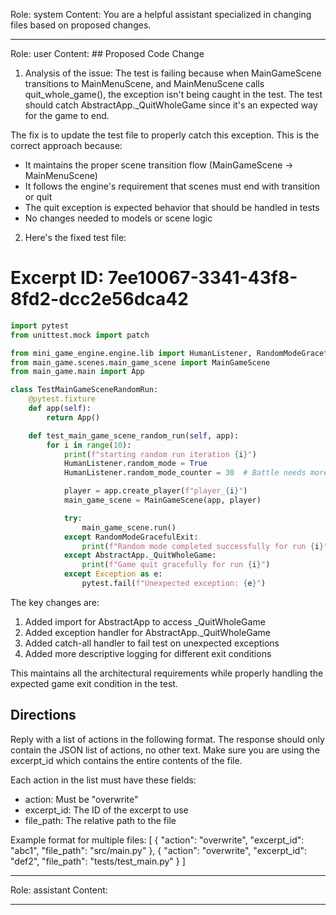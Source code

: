 Role: system
Content: You are a helpful assistant specialized in changing files based on proposed changes.
__________________
Role: user
Content: ## Proposed Code Change
1. Analysis of the issue:
The test is failing because when MainGameScene transitions to MainMenuScene, and MainMenuScene calls quit_whole_game(), the exception isn't being caught in the test. The test should catch AbstractApp._QuitWholeGame since it's an expected way for the game to end.

The fix is to update the test file to properly catch this exception. This is the correct approach because:
- It maintains the proper scene transition flow (MainGameScene -> MainMenuScene)
- It follows the engine's requirement that scenes must end with transition or quit
- The quit exception is expected behavior that should be handled in tests
- No changes needed to models or scene logic

2. Here's the fixed test file:

# Excerpt ID: 7ee10067-3341-43f8-8fd2-dcc2e56dca42
```python main_game/tests/test_main_game_scene.py
import pytest
from unittest.mock import patch

from mini_game_engine.engine.lib import HumanListener, RandomModeGracefulExit, AbstractApp
from main_game.scenes.main_game_scene import MainGameScene
from main_game.main import App

class TestMainGameSceneRandomRun:
    @pytest.fixture
    def app(self):
        return App()

    def test_main_game_scene_random_run(self, app):
        for i in range(10):
            print(f"starting random run iteration {i}")
            HumanListener.random_mode = True
            HumanListener.random_mode_counter = 30  # Battle needs more moves

            player = app.create_player(f"player_{i}")
            main_game_scene = MainGameScene(app, player)

            try:
                main_game_scene.run()
            except RandomModeGracefulExit:
                print(f"Random mode completed successfully for run {i}")
            except AbstractApp._QuitWholeGame:
                print(f"Game quit gracefully for run {i}")
            except Exception as e:
                pytest.fail(f"Unexpected exception: {e}")
```

The key changes are:
1. Added import for AbstractApp to access _QuitWholeGame
2. Added exception handler for AbstractApp._QuitWholeGame
3. Added catch-all handler to fail test on unexpected exceptions
4. Added more descriptive logging for different exit conditions

This maintains all the architectural requirements while properly handling the expected game exit condition in the test.

## Directions
Reply with a list of actions in the following format. The response should only contain the JSON list of actions, no other text.
Make sure you are using the excerpt_id which contains the entire contents of the file.

Each action in the list must have these fields:
- action: Must be "overwrite"
- excerpt_id: The ID of the excerpt to use
- file_path: The relative path to the file

Example format for multiple files:
[
    {
        "action": "overwrite",
        "excerpt_id": "abc1",
        "file_path": "src/main.py"
    },
    {
        "action": "overwrite",
        "excerpt_id": "def2",
        "file_path": "tests/test_main.py"
    }
]
__________________
Role: assistant
Content: 
__________________
